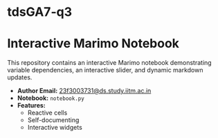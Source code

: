 # tdsGA7-q3
# Interactive Marimo Notebook

This repository contains an interactive Marimo notebook demonstrating variable dependencies, an interactive slider, and dynamic markdown updates.

- **Author Email:** 23f3003731@ds.study.iitm.ac.in
- **Notebook:** `notebook.py`
- **Features:** 
  - Reactive cells
  - Self-documenting
  - Interactive widgets
